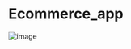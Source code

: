 # Ecommerce_app

![image](https://github.com/user-attachments/assets/b566a5b0-d7d5-4ee5-81c6-7d66672ddc11)
